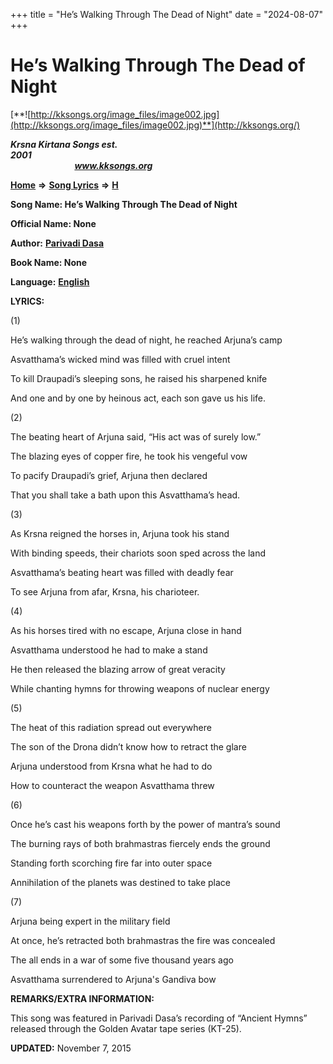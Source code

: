 +++
title = "He’s Walking Through The Dead of Night"
date = "2024-08-07"
+++

# He’s Walking Through The Dead of Night
[**![http://kksongs.org/image_files/image002.jpg](http://kksongs.org/image_files/image002.jpg)**](http://kksongs.org/)

**_Krsna Kirtana Songs est. 2001_**                                                                                                                                                 **_www.kksongs.org_**

**[Home](http://kksongs.org/)** **⇒** **[Song Lyrics](http://kksongs.org/lyrics.html)** **⇒** **[H](http://kksongs.org/songs/song_h.html)**

**Song Name: He’s Walking Through The Dead of Night**

**Official Name: None**

**Author:** [**Parivadi Dasa**](http://kksongs.org/authors/list/parivadi.html)

**Book Name: None**

**Language:** [**English**](http://kksongs.org/language/list/english.html)

**LYRICS:**

(1)

He’s walking through the dead of night, he reached Arjuna’s camp

Asvatthama’s wicked mind was filled with cruel intent

To kill Draupadi’s sleeping sons, he raised his sharpened knife

And one and by one by heinous act, each son gave us his life.

(2)

The beating heart of Arjuna said, “His act was of surely low.”

The blazing eyes of copper fire, he took his vengeful vow

To pacify Draupadi’s grief, Arjuna then declared

That you shall take a bath upon this Asvatthama’s head.

(3)

As Krsna reigned the horses in, Arjuna took his stand

With binding speeds, their chariots soon sped across the land

Asvatthama’s beating heart was filled with deadly fear

To see Arjuna from afar, Krsna, his charioteer.

(4)

As his horses tired with no escape, Arjuna close in hand

Asvatthama understood he had to make a stand

He then released the blazing arrow of great veracity

While chanting hymns for throwing weapons of nuclear energy

(5)

The heat of this radiation spread out everywhere

The son of the Drona didn’t know how to retract the glare

Arjuna understood from Krsna what he had to do

How to counteract the weapon Asvatthama threw

(6)

Once he’s cast his weapons forth by the power of mantra’s sound

The burning rays of both brahmastras fiercely ends the ground

Standing forth scorching fire far into outer space

Annihilation of the planets was destined to take place

(7)

Arjuna being expert in the military field

At once, he’s retracted both brahmastras the fire was concealed

The all ends in a war of some five thousand years ago

Asvatthama surrendered to Arjuna's Gandiva bow

**REMARKS/EXTRA INFORMATION:**

This song was featured in Parivadi Dasa’s recording of “Ancient Hymns” released through the Golden Avatar tape series (KT-25).

**UPDATED:** November 7, 2015